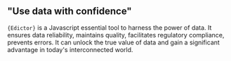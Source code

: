 <div class="flex flex-center" style="margin-top: 2rem;">
    <h2>"Use data with confidence"</h2>
</div>

`{Edictor}` is a Javascript essential tool to harness the power of data.
It ensures data reliability, maintains quality,
facilitates regulatory compliance, prevents errors. It can unlock the true value
of data and gain a significant advantage in today's interconnected world.